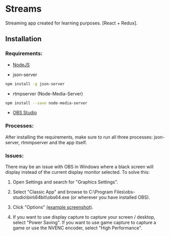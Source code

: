 # Streams

Streaming app created for learning purposes. [React + Redux].

## Installation

### Requirements:

- [NodeJS](https://nodejs.org/en/download/)

- json-server

```bash
npm install -g json-server
```

- rtmpserver (Node-Media-Server)

```bash
npm install --save node-media-server
```

- [OBS Studio](https://obsproject.com/)

### Processes:

After installing the requirements, make sure to run all three processes: json-server, rtmmpserver and the app itself.

### Issues:

There may be an issue with OBS in Windows where a black screen will display instead of the current display monitor selected. To solve this:

1. Open Settings and search for "Graphics Settings".

2. Select "Classic App" and browse to C:\Program Files\obs-studio\bin\64bit\obs64.exe (or wherever you have installed OBS).

3. Click "Options" [(example screenshot)](https://obsproject.com/images/nvidia-control-panel.png).

4. If you want to use display capture to capture your screen / desktop, select "Power Saving".
   If you want to use game capture to capture a game or use the NVENC encoder, select "High Performance".
